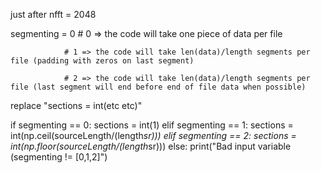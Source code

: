 just after nfft = 2048


segmenting = 0  # 0 => the code will take one piece of data per file
                
                # 1 => the code will take len(data)/length segments per file (padding with zeros on last segment)
                
                # 2 => the code will take len(data)/length segments per file (last segment will end before end of file data when possible)

replace "sections = int(etc etc)"

        
  if segmenting == 0:
      sections = int(1)
  elif segmenting == 1:
      sections = int(np.ceil(sourceLength/(length*sr)))
  elif segmenting == 2:
      sections = int(np.floor(sourceLength/(length*sr)))
  else:
      print("Bad input variable (segmenting != [0,1,2]")
